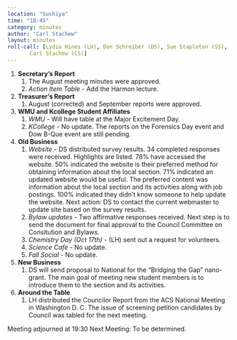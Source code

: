 ```yaml
---
location: "Sushiya"
time: "18:45"
category: minutes
author: "Carl Stachew"
layout: minutes
roll-call: [Lydia Hines (LH), Don Schreiber (DS), Sue Stapleton (SS),
	   Carl Stachew (CS)]
---
```


1. **Secretary’s Report**
   1. The August meeting minutes were approved.
   2. *Action Item Table* - Add the Harmon lecture.
2. **Treasurer’s Report**
   1. August (corrected) and September reports were approved.
3. **WMU and Kcollege Student Affiliates**
   1. *WMU* - Will have table at the Major Excitement Day.
   2. *KCollege* - No update. The reports on the Forensics Day event and Dow B-Que event are still pending.
4. **Old Business**
   1. *Website* - DS distributed survey results. 34 completed responses were received. Highlights are listed. 78% have accessed the website. 50% indicated the website is their preferred method for obtaining information about the local section. 71% indicated an updated website would be useful. The preferred content was information about the local section and its activities along with job postings. 100% indicated they didn’t know someone to help update the website. Next action: DS to contact the current webmaster to update site based on the survey results.
   2. *Bylaw updates* - Two affirmative responses received. Next step is to send the document for final approval to the Council Committee on Consitution and Bylaws.
   3. *Chemistry Day (Oct 17th)* - (LH) sent out a request for volunteers.
   4. *Science Café* - No update.
   5. *Fall Social* - No update.
6. **New Business**
   1. DS will send proposal to National for the “Bridging the Gap” nano-grant. The main goal of meeting new student members is to introduce them to the section and its activities.
7. **Around the Table**
   1. LH distributed the Councilor Report from the ACS National Meeting in Washington D. C. The issue of screening petition candidates by Council was tabled for the next meeting.

Meeting adjourned at 19:30
Next Meeting: To be determined.
